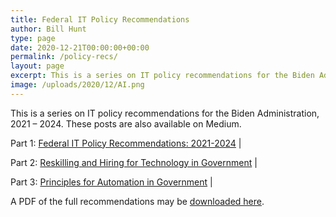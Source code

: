 ```yaml
---
title: Federal IT Policy Recommendations
author: Bill Hunt
type: page
date: 2020-12-21T00:00:00+00:00
permalink: /policy-recs/
layout: page
excerpt: This is a series on IT policy recommendations for the Biden Administration, 2021 – 2024.
image: /uploads/2020/12/AI.png
---
```


This is a series on IT policy recommendations for the Biden Administration, 2021 – 2024. These posts are also available on Medium.

Part 1: [Federal IT Policy Recommendations: 2021-2024](/blog/2020/12/18/federal-policy-recs/) \| [<i class="fab fa-medium"></i>](https://krusynth.medium.com/federal-it-policy-recommendations-2021-2024-c64e550c4b7f)

Part 2: [Reskilling and Hiring for Technology in Government](/blog/2020/12/19/federal-policy-recs/) \| [<i class="fab fa-medium"></i>](https://krusynth.medium.com/reskilling-and-hiring-for-technology-in-government-4029af92c55b)

Part 3: [Principles for Automation in Government](/blog/2020/12/21/ai-ml-rpa-principles/) \| [<i class="fab fa-medium"></i>](https://krusynth.medium.com/principles-for-automation-in-government-6a3a05d75d8f)

A PDF of the full recommendations may be [downloaded here](/uploads/2020/12/IT-Policy-Recommendations-2021-2024.pdf).